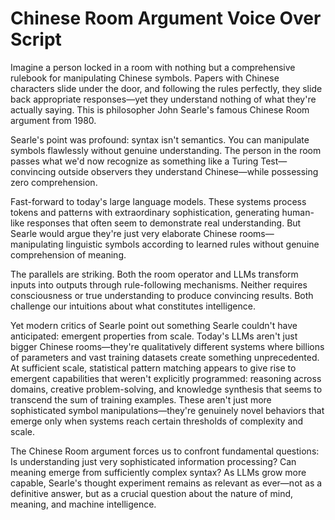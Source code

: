 # Chinese Room Argument Voice Over Script

Imagine a person locked in a room with nothing but a comprehensive rulebook for manipulating Chinese symbols. Papers with Chinese characters slide under the door, and following the rules perfectly, they slide back appropriate responses—yet they understand nothing of what they're actually saying. This is philosopher John Searle's famous Chinese Room argument from 1980.

Searle's point was profound: syntax isn't semantics. You can manipulate symbols flawlessly without genuine understanding. The person in the room passes what we'd now recognize as something like a Turing Test—convincing outside observers they understand Chinese—while possessing zero comprehension.

Fast-forward to today's large language models. These systems process tokens and patterns with extraordinary sophistication, generating human-like responses that often seem to demonstrate real understanding. But Searle would argue they're just very elaborate Chinese rooms—manipulating linguistic symbols according to learned rules without genuine comprehension of meaning.

The parallels are striking. Both the room operator and LLMs transform inputs into outputs through rule-following mechanisms. Neither requires consciousness or true understanding to produce convincing results. Both challenge our intuitions about what constitutes intelligence.

Yet modern critics of Searle point out something Searle couldn't have anticipated: emergent properties from scale. Today's LLMs aren't just bigger Chinese rooms—they're qualitatively different systems where billions of parameters and vast training datasets create something unprecedented. At sufficient scale, statistical pattern matching appears to give rise to emergent capabilities that weren't explicitly programmed: reasoning across domains, creative problem-solving, and knowledge synthesis that seems to transcend the sum of training examples. These aren't just more sophisticated symbol manipulations—they're genuinely novel behaviors that emerge only when systems reach certain thresholds of complexity and scale.

The Chinese Room argument forces us to confront fundamental questions: Is understanding just very sophisticated information processing? Can meaning emerge from sufficiently complex syntax? As LLMs grow more capable, Searle's thought experiment remains as relevant as ever—not as a definitive answer, but as a crucial question about the nature of mind, meaning, and machine intelligence.